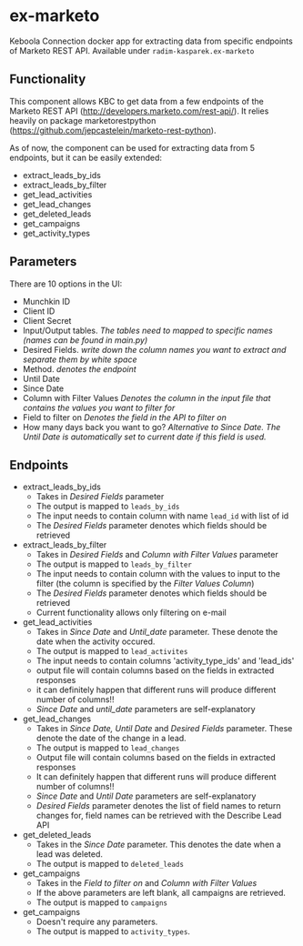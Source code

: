 # ex-marketo

Keboola Connection docker app for extracting data from specific endpoints of Marketo REST API. Available under `radim-kasparek.ex-marketo`


## Functionality
This component allows KBC to get data from a few endpoints of the Marketo REST API (http://developers.marketo.com/rest-api/). 
It relies heavily on package marketorestpython (https://github.com/jepcastelein/marketo-rest-python).

As of now, the component can be used for extracting data from 5 endpoints, but it can be easily extended:
- extract_leads_by_ids
- extract_leads_by_filter
- get_lead_activities
- get_lead_changes
- get_deleted_leads
- get_campaigns
- get_activity_types

## Parameters
There are 10 options in the UI:
- Munchkin ID
- Client ID
- Client Secret
- Input/Output tables. *The tables need to mapped to specific names (names can be found in main.py)*
- Desired Fields. *write down the column names you want to extract and separate them by white space*
- Method. *denotes the endpoint*
- Until Date
- Since Date
- Column with Filter Values *Denotes the column in the input file that contains the values you want to filter for*
- Field to filter on *Denotes the field in the API to filter on*
- How many days back you want to go? *Alternative to Since Date. The Until Date is automatically set to current date if this field is used.*

## Endpoints
- extract_leads_by_ids
    * Takes in _Desired Fields_ parameter
    * The output is mapped to `leads_by_ids`
    * The input needs to contain column with name `lead_id` with list of id
    * The _Desired Fields_ parameter denotes which fields should be retrieved
- extract_leads_by_filter
    * Takes in _Desired Fields_ and _Column with Filter Values_ parameter
    * The output is mapped to `leads_by_filter`
    * The input needs to contain column with the values to input to the filter (the column is specified by the _Filter Values Column_)
    * The _Desired Fields_ parameter denotes which fields should be retrieved
    * Current functionality allows only filtering on e-mail
- get_lead_activities
    * Takes in _Since Date_ and _Until_date_ parameter. These denote the date when the activity occured.
    * The output is mapped to `lead_activites`
    * The input needs to contain columns 'activity_type_ids' and 'lead_ids'
    * output file will contain columns based on the fields in extracted responses 
    * it can definitely happen that different runs will produce different number of columns!!
    * _Since Date_ and _until_date_ parameters are self-explanatory
- get_lead_changes
    * Takes in _Since Date, Until Date_ and _Desired Fields_ parameter. These denote the date of the change in a lead.
    * The output is mapped to `lead_changes`
    * Output file will contain columns based on the fields in extracted responses 
    * It can definitely happen that different runs will produce different number of columns!!
    * _Since Date_  and _Until Date_ parameters are self-explanatory
    * _Desired Fields_ parameter denotes the list of field names to return changes for, field names can be retrieved with the Describe Lead API
- get_deleted_leads
    * Takes in the _Since Date_ parameter. This denotes the date when a lead was deleted.
    * The output is mapped to `deleted_leads`
- get_campaigns
    * Takes in the _Field to filter on_ and _Column with Filter Values_
    * If the above parameters are left blank, all campaigns are retrieved.
    * The output is mapped to `campaigns`
- get_campaigns
    * Doesn't require any parameters.
    * The output is mapped to `activity_types`.
    





